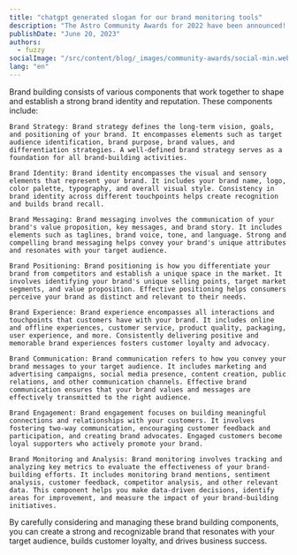 ```yaml
---
title: "chatgpt generated slogan for our brand monitoring tools"
description: "The Astro Community Awards for 2022 have been announced! These awards recognize the Astro community members who went above and beyond the past year. Read more to find out who was recognized!"
publishDate: "June 20, 2023"
authors:
  - fuzzy
socialImage: "/src/content/blog/_images/community-awards/social-min.webp"
lang: "en"
---
```

Brand building consists of various components that work together to shape and establish a strong brand identity and reputation. These components include:

    Brand Strategy: Brand strategy defines the long-term vision, goals, and positioning of your brand. It encompasses elements such as target audience identification, brand purpose, brand values, and differentiation strategies. A well-defined brand strategy serves as a foundation for all brand-building activities.

    Brand Identity: Brand identity encompasses the visual and sensory elements that represent your brand. It includes your brand name, logo, color palette, typography, and overall visual style. Consistency in brand identity across different touchpoints helps create recognition and builds brand recall.

    Brand Messaging: Brand messaging involves the communication of your brand's value proposition, key messages, and brand story. It includes elements such as taglines, brand voice, tone, and language. Strong and compelling brand messaging helps convey your brand's unique attributes and resonates with your target audience.

    Brand Positioning: Brand positioning is how you differentiate your brand from competitors and establish a unique space in the market. It involves identifying your brand's unique selling points, target market segments, and value proposition. Effective positioning helps consumers perceive your brand as distinct and relevant to their needs.

    Brand Experience: Brand experience encompasses all interactions and touchpoints that customers have with your brand. It includes online and offline experiences, customer service, product quality, packaging, user experience, and more. Consistently delivering positive and memorable brand experiences fosters customer loyalty and advocacy.

    Brand Communication: Brand communication refers to how you convey your brand messages to your target audience. It includes marketing and advertising campaigns, social media presence, content creation, public relations, and other communication channels. Effective brand communication ensures that your brand values and messages are effectively transmitted to the right audience.

    Brand Engagement: Brand engagement focuses on building meaningful connections and relationships with your customers. It involves fostering two-way communication, encouraging customer feedback and participation, and creating brand advocates. Engaged customers become loyal supporters who actively promote your brand.

    Brand Monitoring and Analysis: Brand monitoring involves tracking and analyzing key metrics to evaluate the effectiveness of your brand-building efforts. It includes monitoring brand mentions, sentiment analysis, customer feedback, competitor analysis, and other relevant data. This component helps you make data-driven decisions, identify areas for improvement, and measure the impact of your brand-building initiatives.

By carefully considering and managing these brand building components, you can create a strong and recognizable brand that resonates with your target audience, builds customer loyalty, and drives business success.